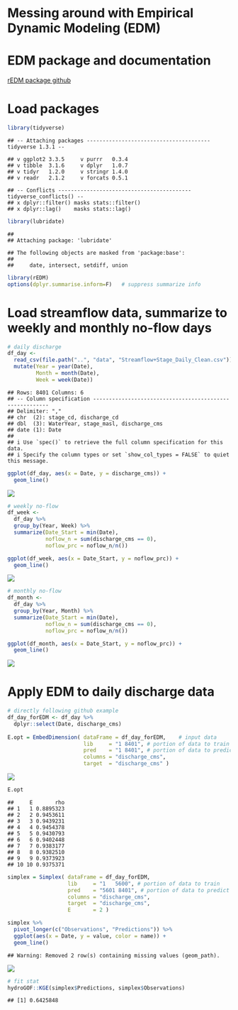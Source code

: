 Messing around with Empirical Dynamic Modeling (EDM)
================

# EDM package and documentation

[rEDM package github](https://github.com/SugiharaLab/rEDM)

# Load packages

``` r
library(tidyverse)
```

    ## -- Attaching packages --------------------------------------- tidyverse 1.3.1 --

    ## v ggplot2 3.3.5     v purrr   0.3.4
    ## v tibble  3.1.6     v dplyr   1.0.7
    ## v tidyr   1.2.0     v stringr 1.4.0
    ## v readr   2.1.2     v forcats 0.5.1

    ## -- Conflicts ------------------------------------------ tidyverse_conflicts() --
    ## x dplyr::filter() masks stats::filter()
    ## x dplyr::lag()    masks stats::lag()

``` r
library(lubridate)
```

    ## 
    ## Attaching package: 'lubridate'

    ## The following objects are masked from 'package:base':
    ## 
    ##     date, intersect, setdiff, union

``` r
library(rEDM)
options(dplyr.summarise.inform=F)   # suppress summarize info
```

# Load streamflow data, summarize to weekly and monthly no-flow days

``` r
# daily discharge
df_day <- 
  read_csv(file.path("..", "data", "Streamflow+Stage_Daily_Clean.csv")) %>% 
  mutate(Year = year(Date),
         Month = month(Date),
         Week = week(Date))
```

    ## Rows: 8401 Columns: 6
    ## -- Column specification --------------------------------------------------------
    ## Delimiter: ","
    ## chr  (2): stage_cd, discharge_cd
    ## dbl  (3): WaterYear, stage_masl, discharge_cms
    ## date (1): Date
    ## 
    ## i Use `spec()` to retrieve the full column specification for this data.
    ## i Specify the column types or set `show_col_types = FALSE` to quiet this message.

``` r
ggplot(df_day, aes(x = Date, y = discharge_cms)) +
  geom_line()
```

![](EDM_Sandbox_files/figure-gfm/unnamed-chunk-2-1.png)<!-- -->

``` r
# weekly no-flow
df_week <- 
  df_day %>% 
  group_by(Year, Week) %>% 
  summarize(Date_Start = min(Date),
            noflow_n = sum(discharge_cms == 0),
            noflow_prc = noflow_n/n())

ggplot(df_week, aes(x = Date_Start, y = noflow_prc)) +
  geom_line()
```

![](EDM_Sandbox_files/figure-gfm/unnamed-chunk-2-2.png)<!-- -->

``` r
# monthly no-flow
df_month <- 
  df_day %>% 
  group_by(Year, Month) %>% 
  summarize(Date_Start = min(Date),
            noflow_n = sum(discharge_cms == 0),
            noflow_prc = noflow_n/n())

ggplot(df_month, aes(x = Date_Start, y = noflow_prc)) +
  geom_line()
```

![](EDM_Sandbox_files/figure-gfm/unnamed-chunk-2-3.png)<!-- -->

# Apply EDM to daily discharge data

``` r
# directly following github example
df_day_forEDM <- df_day %>% 
  dplyr::select(Date, discharge_cms)
  
E.opt = EmbedDimension( dataFrame = df_day_forEDM,    # input data
                        lib     = "1 8401", # portion of data to train
                        pred    = "1 8401", # portion of data to predict
                        columns = "discharge_cms",
                        target  = "discharge_cms" )
```

![](EDM_Sandbox_files/figure-gfm/unnamed-chunk-3-1.png)<!-- -->

``` r
E.opt
```

    ##     E       rho
    ## 1   1 0.8895323
    ## 2   2 0.9453611
    ## 3   3 0.9439231
    ## 4   4 0.9454378
    ## 5   5 0.9430793
    ## 6   6 0.9402448
    ## 7   7 0.9383177
    ## 8   8 0.9382510
    ## 9   9 0.9373923
    ## 10 10 0.9375371

``` r
simplex = Simplex( dataFrame = df_day_forEDM, 
                   lib     = "1   5600", # portion of data to train
                   pred    = "5601 8401", # portion of data to predict
                   columns = "discharge_cms",
                   target  = "discharge_cms",
                   E       = 2 )

simplex %>% 
  pivot_longer(c("Observations", "Predictions")) %>% 
  ggplot(aes(x = Date, y = value, color = name)) +
  geom_line()
```

    ## Warning: Removed 2 row(s) containing missing values (geom_path).

![](EDM_Sandbox_files/figure-gfm/unnamed-chunk-4-1.png)<!-- -->

``` r
# fit stat
hydroGOF::KGE(simplex$Predictions, simplex$Observations)
```

    ## [1] 0.6425848
